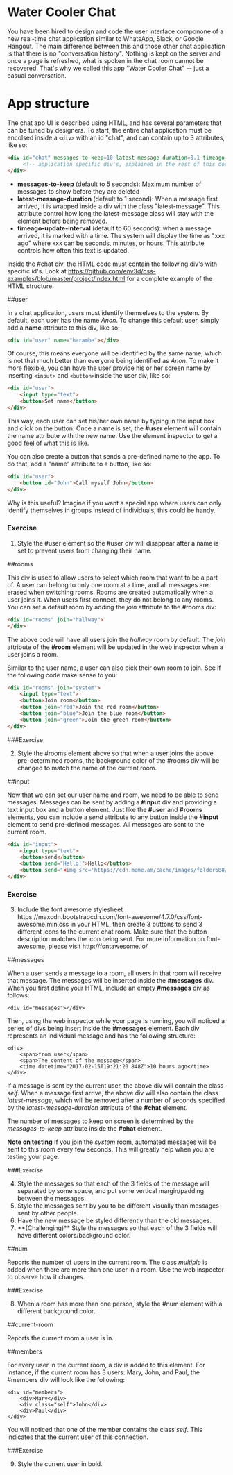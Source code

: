 # Water Cooler Chat

You have been hired to design and code the user interface componone of
a new real-time chat application similar to
WhatsApp, Slack, or Google Hangout.  The main difference between this and
those other chat application is that there is no "conversation history".
Nothing is kept on the server and once a page is refreshed, what is
spoken in the chat room cannot be recovered.  That's why we called this
app "Water Cooler Chat" -- just a casual conversation.

# App structure

The chat app UI is described using HTML, and has several parameters
that can be tuned by designers.  To start, the entire chat application
must be encolsed inside a ```<div>``` with an id "chat", and can contain
up to 3 attributes, like so:

```html
<div id="chat" messages-to-keep=10 latest-message-duration=0.1 timeago-update-interval=60>
     <!-- application specific div's, explained in the rest of this doc -->
</div>
```

* **messages-to-keep** (default to 5 seconds): Maximum number of messages to show before they are deleted
* **latest-message-duration** (default to 1 second): When a message first arrived, it is wrapped inside a
div with the class "latest-message".  This attribute control how long the latest-message
class will stay with the element before being removed.
* **timeago-update-interval** (default to 60 seconds):  when a message arrived, it is marked with a time.
The system will display the time as "xxx ago" where xxx can be seconds, minutes, or hours.  This
attribute controls how often this text is updated.

Inside the #chat div, the HTML code must contain the following div's with specific id's.  Look
at https://github.com/env3d/css-examples/blob/master/project/index.html for a complete example of the
HTML structure.

##user

In a chat application, users must identify themselves to the system.  By default,
each user has the name _Anon_.  To change this default user, simply add a **name** attribute to this div,
like so:

```html
<div id="user" name="harambe"></div>
```
Of course, this means everyone will be identified by the same name, which is not that much better than
everyone being identified as _Anon_.  To make it more flexible, you can have the user provide his or her
screen name by inserting ```<input>``` and ```<button>```inside the user div, like so:

```html
<div id="user">
    <input type="text">
    <button>Set name</button>
</div>
```

This way, each user can set his/her own name by typing in the input box and click on the button.  Once
a name is set, the **#user** element will contain the name attribute with the new name.  Use
the element inspector to get a good feel of what this is like.

You can also create a button that sends a pre-defined name to the app.  To do that, add a "name"
attribute to a button, like so:

```html
<div id="user">
    <button id="John">Call myself John</button>
</div>
```

Why is this useful?  Imagine if you want a special app where users can only identify themselves
in groups instead of individuals, this could be handy.  

### Exercise
<ol start=1>
<li>Style the #user element so the #user div will disappear after a name is set to prevent
    users from changing their name.</li>
</ol>

##rooms

This div is used to allow users to select which room that want to be a part of.  A user can
belong to only one room at a time, and all messages are erased when switching rooms.  Rooms are created
automatically when a user joins it.  When users first connect, they do not belong to any rooms.
You can set a default room by adding the _join_ attribute to the #rooms div:

```html
<div id="rooms" join="hallway">
</div>
```

The above code will have all users join the _hallway_ room by default.  The _join_ attribute of the 
**#room** element will be updated in the web inspector when a user joins a room.

Similar to the user name, a user can also pick their own room to join.  See if the following code make sense
to you:

```html
<div id="rooms" join="system">
    <input type="text">
    <button>Join room</button>
    <button join="red">Join the red room</button>
    <button join="blue">Join the blue room</button>
    <button join="green">Join the green room</button>
</div>
```

###Exercise

<ol start=2>
<li>Style the #rooms element above so that when a user joins the above pre-determined rooms, 
the background color of the #rooms div will be changed to match the name of the current room.</li>
</ol>

##input

Now that we can set our user name and room, we need to be able to send messages.  Messages
can be sent by adding a **#input** div and providing a text input box and a button element.
Just like the **#user** and **#rooms** elements, you can include a _send_ attribute
to any button inside the **#input** element to send pre-defined messages.  All messages are
sent to the current room.

```html
<div id="input">
    <input type="text">
    <button>send</button>
    <button send="Hello!">Hello</button>
    <button send="<img src='https://cdn.meme.am/cache/images/folder688/100x100/84688.jpg'>">Suspicious Fry</button>
</div>
``` 

### Exercise

<ol start=3>
<li>Include the font awesome stylesheet https://maxcdn.bootstrapcdn.com/font-awesome/4.7.0/css/font-awesome.min.css
in your HTML, then create 3 buttons to send 3 different icons to the current chat room.
Make sure that the button description matches the icon being sent.  For more information on font-awesome, please 
visit http://fontawesome.io/</li>
</ol>

##messages

When a user sends a message to a room, all users in that room will receive that message.  The messages will 
be inserted inside the **#messages** div.  When you first define your HTML, include an empty **#messages** 
div as follows:

```
<div id="messages"></div>
```

Then, using the web inspector while your page is running, you will noticed a series of divs being
insert inside the **#messages** element.  Each div represents an individual message and has 
the following structure:

```
<div>
    <span>from user</span>
    <span>The content of the message</span>
    <time datetime="2017-02-15T19:21:20.848Z">10 hours ago</time>
</div>
```

If a message is sent by the current user, the above div will contain the class _self_.  When a message 
first arrive, the above div will also contain the class _latest-message_, which will be removed after 
a number of seconds specified by the _latest-message-duration_ attribute of the **#chat** element.

The number of messages to keep on screen is determined by the _messages-to-keep_ attribute inside the **#chat** 
element.

**Note on testing** If you join the _system_ room, automated messages will be sent to this room every few 
seconds. This will greatly help when you are testing your page.

###Exercise

<ol start=4>
<li>Style the messages so that each of the 3 fields of the message will separated by some space, 
and put some vertical margin/padding between the messages.</li>
<li>Style the messages sent by you to be different visually than messages sent by other people.</li>
<li>Have the new message be styled differently than the old messages.</li>
<li>**(Challenging)** Style the messages so that each of the 3 fields will have different 
colors/background color.</li>
</ol>

##num

Reports the number of users in the current room.  The class _multiple_ is added when there are more
than one user in a room.  Use the web inspector to observe how it changes.

###Exercise

<ol start=8>
<li>When a room has more than one person, style the #num element with a different background color.</li>
</ol>

##current-room

Reports the current room a user is in.

##members

For every user in the current room, a div is added to this element.  For instance, if 
the current room has 3 users: Mary, John, and Paul, the #members div will look like the 
following:

```
<div id="members">
    <div>Mary</div>
    <div class="self">John</div>
    <div>Paul</div>
</div>
```

You will noticed that one of the member contains the class _self_.  This indicates that
the current user of this connection.

###Exercise

<ol start=9>
<li>Style the current user in bold.</li>
</ol>
